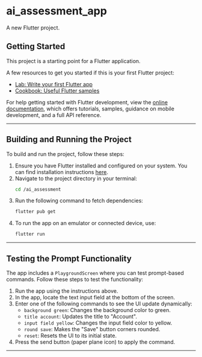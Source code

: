 # ai_assessment_app

A new Flutter project.

## Getting Started

This project is a starting point for a Flutter application.

A few resources to get you started if this is your first Flutter project:

- [Lab: Write your first Flutter app](https://docs.flutter.dev/get-started/codelab)
- [Cookbook: Useful Flutter samples](https://docs.flutter.dev/cookbook)

For help getting started with Flutter development, view the
[online documentation](https://docs.flutter.dev/), which offers tutorials,
samples, guidance on mobile development, and a full API reference.

---

## Building and Running the Project

To build and run the project, follow these steps:

1. Ensure you have Flutter installed and configured on your system. You can find installation instructions [here](https://docs.flutter.dev/get-started/install).
2. Navigate to the project directory in your terminal:
   ```bash
   cd /ai_assessment
   ```
3. Run the following command to fetch dependencies:
   ```bash
   flutter pub get
   ```
4. To run the app on an emulator or connected device, use:
   ```bash
   flutter run
   ```

---

## Testing the Prompt Functionality

The app includes a `PlaygroundScreen` where you can test prompt-based commands. Follow these steps to test the functionality:

1. Run the app using the instructions above.
2. In the app, locate the text input field at the bottom of the screen.
3. Enter one of the following commands to see the UI update dynamically:
   - `background green`: Changes the background color to green.
   - `title account`: Updates the title to "Account".
   - `input field yellow`: Changes the input field color to yellow.
   - `round save`: Makes the "Save" button corners rounded.
   - `reset`: Resets the UI to its initial state.
4. Press the send button (paper plane icon) to apply the command.

---








































































